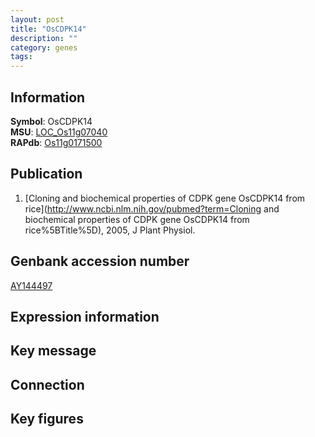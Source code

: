 ```yaml
---
layout: post
title: "OsCDPK14"
description: ""
category: genes
tags: 
---
```


## Information
__Symbol__: OsCDPK14  
__MSU__: [LOC_Os11g07040](http://rice.plantbiology.msu.edu/cgi-bin/ORF_infopage.cgi?orf=LOC_Os11g07040)  
__RAPdb__: [Os11g0171500](http://rapdb.dna.affrc.go.jp/viewer/gbrowse_details/irgsp1?name=Os11g0171500)  

## Publication
1. [Cloning and biochemical properties of CDPK gene OsCDPK14 from rice](http://www.ncbi.nlm.nih.gov/pubmed?term=Cloning and biochemical properties of CDPK gene OsCDPK14 from rice%5BTitle%5D), 2005, J Plant Physiol.

## Genbank accession number
[AY144497](http://www.ncbi.nlm.nih.gov/nuccore/AY144497)  

## Expression information

## Key message

## Connection

## Key figures


